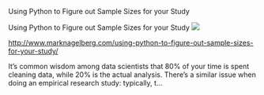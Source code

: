 Using Python to Figure out Sample Sizes for your Study

Using Python to Figure out Sample Sizes for your Study
![](../_resources/3c6fcfdbae749506b8d002ac57444a2e.png)

http://www.marknagelberg.com/using-python-to-figure-out-sample-sizes-for-your-study/

It’s common wisdom among data scientists that 80% of your time is spent cleaning data, while 20% is the actual analysis. There’s a similar issue when doing an empirical research study: typically, t…